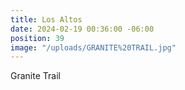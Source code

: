 ```yaml
---
title: Los Altos
date: 2024-02-19 00:36:00 -06:00
position: 39
image: "/uploads/GRANITE%20TRAIL.jpg"
---
```


Granite Trail